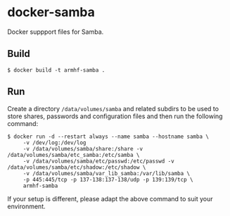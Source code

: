 # docker-samba
Docker suppport files for Samba.

## Build

```$ docker build -t armhf-samba .```

## Run

Create a directory ```/data/volumes/samba``` and related subdirs to be used to store shares, passwords and configuration files and then run the following command:

```
$ docker run -d --restart always --name samba --hostname samba \
     -v /dev/log:/dev/log
     -v /data/volumes/samba/share:/share -v /data/volumes/samba/etc_samba:/etc/samba \
     -v /data/volumes/samba/etc/passwd:/etc/passwd -v /data/volumes/samba/etc/shadow:/etc/shadow \
     -v /data/volumes/samba/var_lib_samba:/var/lib/samba \
     -p 445:445/tcp -p 137-138:137-138/udp -p 139:139/tcp \
     armhf-samba
```

If your setup is different, please adapt the above command to suit your environment.
